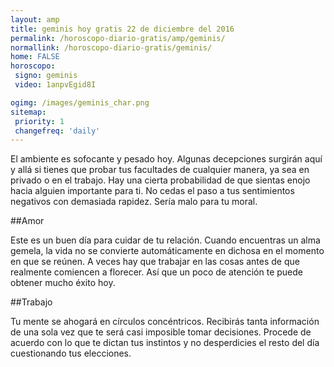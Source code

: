 ```yaml
---
layout: amp
title: geminis hoy gratis 22 de diciembre del 2016 
permalink: /horoscopo-diario-gratis/amp/geminis/
normallink: /horoscopo-diario-gratis/geminis/
home: FALSE
horoscopo:
 signo: geminis
 video: 1anpvEgid8I

ogimg: /images/geminis_char.png
sitemap:
 priority: 1
 changefreq: 'daily'
---
```



El ambiente es sofocante y pesado hoy. Algunas decepciones surgirán aquí y allá si tienes que probar tus facultades de cualquier manera, ya sea en privado o en el trabajo. Hay una cierta probabilidad de que sientas enojo hacia alguien importante para ti. No cedas el paso a tus sentimientos negativos con demasiada rapidez. Sería malo para tu moral.

##Amor

Este es un buen día para cuidar de tu relación. Cuando encuentras un alma gemela, la vida no se convierte automáticamente en dichosa en el momento en que se reúnen. A veces hay que trabajar en las cosas antes de que realmente comiencen a florecer. Así que un poco de atención te puede obtener mucho éxito hoy.

##Trabajo

Tu mente se ahogará en círculos concéntricos. Recibirás tanta información de una sola vez que te será casi imposible tomar decisiones. Procede de acuerdo con lo que te dictan tus instintos y no desperdicies el resto del día cuestionando tus elecciones.